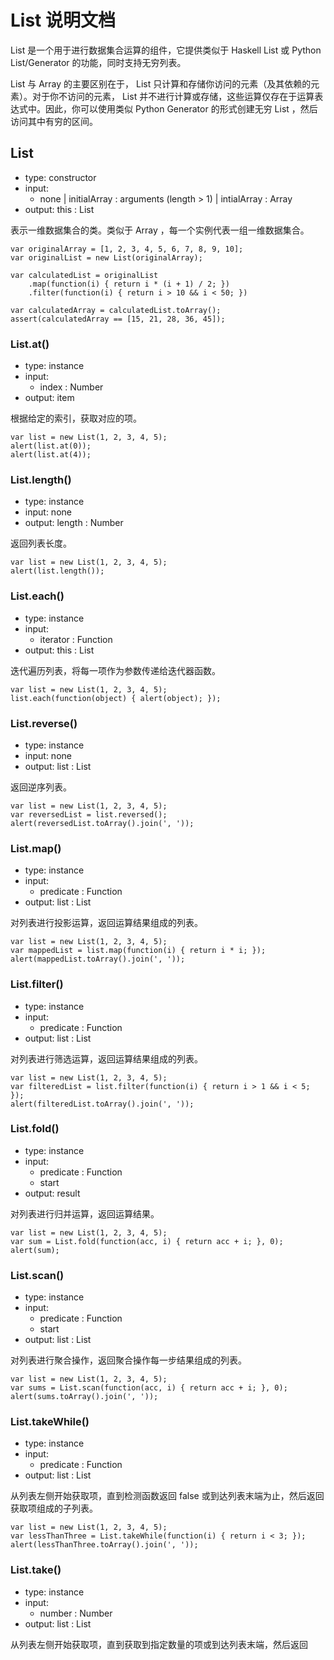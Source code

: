 # List 说明文档

List 是一个用于进行数据集合运算的组件，它提供类似于 Haskell List 或 Python List/Generator 的功能，同时支持无穷列表。

List 与 Array 的主要区别在于， List 只计算和存储你访问的元素（及其依赖的元素）。对于你不访问的元素， List 并不进行计算或存储，这些运算仅存在于运算表达式中。因此，你可以使用类似 Python Generator 的形式创建无穷 List ，然后访问其中有穷的区间。

## List

* type: constructor
* input:
	* none | initialArray : arguments (length > 1) | intialArray : Array
* output: this : List

表示一维数据集合的类。类似于 Array ，每一个实例代表一组一维数据集合。

    var originalArray = [1, 2, 3, 4, 5, 6, 7, 8, 9, 10];
    var originalList = new List(originalArray);
    
    var calculatedList = originalList
        .map(function(i) { return i * (i + 1) / 2; })
        .filter(function(i) { return i > 10 && i < 50; })
    
    var calculatedArray = calculatedList.toArray();
    assert(calculatedArray == [15, 21, 28, 36, 45]);

### List.at()

* type: instance
* input:
    * index : Number
* output: item

根据给定的索引，获取对应的项。

    var list = new List(1, 2, 3, 4, 5);
    alert(list.at(0));
    alert(list.at(4));

### List.length()

* type: instance
* input: none
* output: length : Number

返回列表长度。

    var list = new List(1, 2, 3, 4, 5);
    alert(list.length());

### List.each()

* type: instance
* input:
    * iterator : Function
* output: this : List

迭代遍历列表，将每一项作为参数传递给迭代器函数。

    var list = new List(1, 2, 3, 4, 5);
    list.each(function(object) { alert(object); });

### List.reverse()

* type: instance
* input: none
* output: list : List

返回逆序列表。

    var list = new List(1, 2, 3, 4, 5);
    var reversedList = list.reversed();
    alert(reversedList.toArray().join(', '));

### List.map()

* type: instance
* input:
    * predicate : Function
* output: list : List

对列表进行投影运算，返回运算结果组成的列表。

    var list = new List(1, 2, 3, 4, 5);
    var mappedList = list.map(function(i) { return i * i; });
    alert(mappedList.toArray().join(', '));

### List.filter()

* type: instance
* input:
    * predicate : Function
* output: list : List

对列表进行筛选运算，返回运算结果组成的列表。

    var list = new List(1, 2, 3, 4, 5);
    var filteredList = list.filter(function(i) { return i > 1 && i < 5; });
    alert(filteredList.toArray().join(', '));

### List.fold()

* type: instance
* input:
    * predicate : Function
    * start
* output: result

对列表进行归并运算，返回运算结果。

    var list = new List(1, 2, 3, 4, 5);
    var sum = List.fold(function(acc, i) { return acc + i; }, 0);
    alert(sum);

### List.scan()

* type: instance
* input:
    * predicate : Function
    * start
* output: list : List

对列表进行聚合操作，返回聚合操作每一步结果组成的列表。

    var list = new List(1, 2, 3, 4, 5);
    var sums = List.scan(function(acc, i) { return acc + i; }, 0);
    alert(sums.toArray().join(', '));

### List.takeWhile()

* type: instance
* input:
    * predicate : Function
* output: list : List

从列表左侧开始获取项，直到检测函数返回 false 或到达列表末端为止，然后返回获取项组成的子列表。

    var list = new List(1, 2, 3, 4, 5);
    var lessThanThree = List.takeWhile(function(i) { return i < 3; });
    alert(lessThanThree.toArray().join(', '));

### List.take()

* type: instance
* input:
    * number : Number
* output: list : List

从列表左侧开始获取项，直到获取到指定数量的项或到达列表末端，然后返回